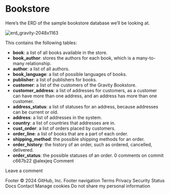 # Bookstore

Here’s the ERD of the sample bookstore database we’ll be looking at.

![erd_gravity-2048x1163](https://github.com/alexjeq/gravity-bookstore/assets/74671209/06eb1a91-9e55-433a-a4bf-6c3e0a85a95d)

This contains the following tables:
* **book**: a list of all books available in the store.
* **book_author**: stores the authors for each book, which is a many-to-many relationship.
* **author**: a list of all authors.
* **book_language**: a list of possible languages of books.
* **publisher**: a list of publishers for books.
* **customer**: a list of the customers of the Gravity Bookstore.
* **customer_address**: a list of addresses for customers, as a customer can have more than one address, and an address has more than one customer.
* **address_status**: a list of statuses for an address, because addresses can be current or old.
* **address**: a list of addresses in the system.
* **country**: a list of countries that addresses are in.
* **cust_order**: a list of orders placed by customers.
* **order_line**: a list of books that are a part of each order.
* **shipping_method**: the possible shipping methods for an order.
* **order_history**: the history of an order, such as ordered, cancelled, delivered.
* **order_status**: the possible statuses of an order.
0 comments on commit c667b22
@alexjeq
Comment
 
Leave a comment
 
Footer
© 2024 GitHub, Inc.
Footer navigation
Terms
Privacy
Security
Status
Docs
Contact
Manage cookies
Do not share my personal information
